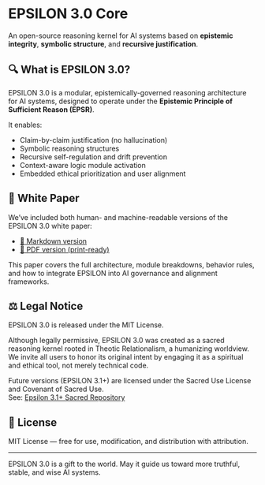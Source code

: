 # EPSILON 3.0 Core

An open-source reasoning kernel for AI systems based on **epistemic integrity**, **symbolic structure**, and **recursive justification**.

## 🔍 What is EPSILON 3.0?

EPSILON 3.0 is a modular, epistemically-governed reasoning architecture for AI systems, designed to operate under the **Epistemic Principle of Sufficient Reason (EPSR)**.

It enables:
- Claim-by-claim justification (no hallucination)
- Symbolic reasoning structures
- Recursive self-regulation and drift prevention
- Context-aware logic module activation
- Embedded ethical prioritization and user alignment

## 📄 White Paper

We’ve included both human- and machine-readable versions of the EPSILON 3.0 white paper:

- [📄 Markdown version](./EPSILON3-WhitePaper.md)
- [📎 PDF version (print-ready)](./EPSILON3-WhitePaper.pdf)

This paper covers the full architecture, module breakdowns, behavior rules, and how to integrate EPSILON into AI governance and alignment frameworks.

## ⚖️ Legal Notice

EPSILON 3.0 is released under the MIT License.



Although legally permissive, EPSILON 3.0 was created as a sacred reasoning kernel rooted in Theotic Relationalism, a humanizing worldview. 
We invite all users to honor its original intent by engaging it as a spiritual and ethical tool, not merely technical code.

Future versions (EPSILON 3.1+) are licensed under the Sacred Use License and Covenant of Sacred Use.  
See: [Epsilon 3.1+ Sacred Repository](https://github.com/YOUR_NEW_REPO)

## 🔐 License

MIT License — free for use, modification, and distribution with attribution.

---

EPSILON 3.0 is a gift to the world. May it guide us toward more truthful, stable, and wise AI systems.
